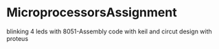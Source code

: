 # MicroprocessorsAssignment
 blinking 4 leds with 8051-Assembly code with keil and circut design with proteus 
